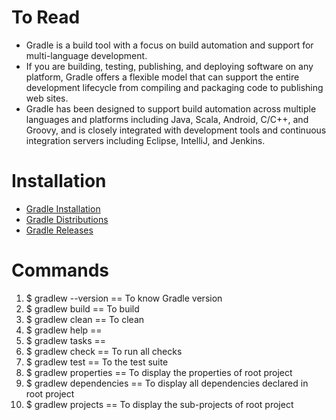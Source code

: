 # To Read
* Gradle is a build tool with a focus on build automation and support for multi-language development. 
* If you are building, testing, publishing, and deploying software on any platform, Gradle offers a flexible model that can support the entire development lifecycle from compiling and packaging code to publishing web sites. 
* Gradle has been designed to support build automation across multiple languages and platforms including Java, Scala, Android, C/C++, and Groovy, and is closely integrated with development tools and continuous integration servers including Eclipse, IntelliJ, and Jenkins.

# Installation
* [Gradle Installation](https://gradle.org/install/)
* [Gradle Distributions](https://services.gradle.org/distributions/)
* [Gradle Releases](https://gradle.org/releases/)

# Commands
1. $ gradlew --version == To know Gradle version
2. $ gradlew build == To build
3. $ gradlew clean == To clean
4. $ gradlew help ==
5. $ gradlew tasks ==
6. $ gradlew check == To run all checks
7. $ gradlew test == To the test suite
8. $ gradlew properties == To display the properties of root project
9. $ gradlew dependencies == To display all dependencies declared in root project
10. $ gradlew projects == To display the sub-projects of root project
